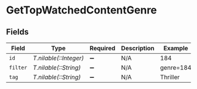 # GetTopWatchedContentGenre


## Fields

| Field                  | Type                   | Required               | Description            | Example                |
| ---------------------- | ---------------------- | ---------------------- | ---------------------- | ---------------------- |
| `id`                   | *T.nilable(::Integer)* | :heavy_minus_sign:     | N/A                    | 184                    |
| `filter`               | *T.nilable(::String)*  | :heavy_minus_sign:     | N/A                    | genre=184              |
| `tag`                  | *T.nilable(::String)*  | :heavy_minus_sign:     | N/A                    | Thriller               |